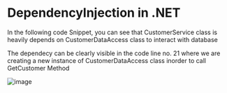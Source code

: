 # DependencyInjection in .NET

In the following code Snippet, you can see that CustomerService class is heavily depends on CustomerDataAccess class to interact with database

The dependecy can be clearly visible in the code line no. 21 where we are creating a new instance of CustomerDataAccess class inorder to call GetCustomer Method

![image](https://github.com/abduzalam/DependencyInjectionDemo/assets/32676744/4b7434d1-5df7-4a98-aa0d-a19bd809069b)


